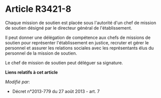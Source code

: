 # Article R3421-8

Chaque mission de soutien est placée sous l'autorité d'un chef de mission de soutien désigné par le directeur général de
l'établissement.

Il peut donner une délégation de compétence aux chefs de missions de soutien pour représenter l'établissement en justice,
recruter et gérer le personnel et assurer les relations sociales avec les représentants élus du personnel de la mission de
soutien.

Le chef de mission de soutien peut déléguer sa signature.

**Liens relatifs à cet article**

_Modifié par_:

  - Décret n°2013-779 du 27 août 2013 - art. 7
